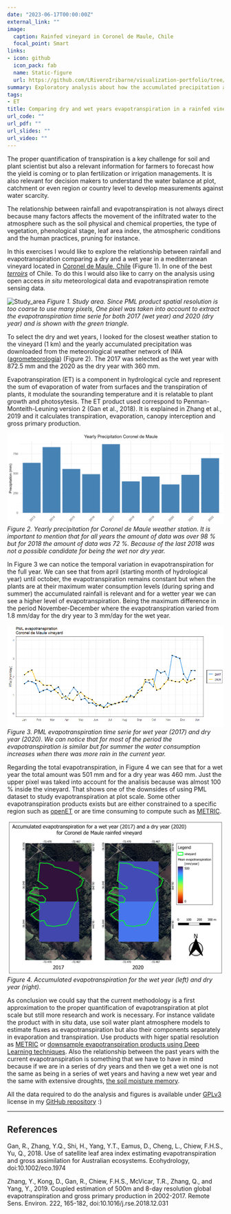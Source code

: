 ```yaml
---
date: "2023-06-17T00:00:00Z"
external_link: ""
image:
  caption: Rainfed vineyard in Coronel de Maule, Chile
  focal_point: Smart
links:
- icon: github
  icon_pack: fab
  name: Static-figure
  url: https://github.com/LRiveroIribarne/visualization-portfolio/tree/main/static
summary: Exploratory analysis about how the accumulated precipitation affects the evapotranspiration in a mediterranean vineyard agrosystem.
tags:
- ET
title: Comparing dry and wet years evapotranspiration in a rainfed vineyard in central Chile 
url_code: ""
url_pdf: ""
url_slides: ""
url_video: ""
---
```



The proper quantification of transpiration is a key challenge for soil and plant scientist but also a relevant information for farmers to forecast how the yield is coming or to plan fertilization or irrigation managements. It is also relevant for decision makers to understand the water balance at plot, catchment or even region or country level to develop measurements against water scarcity.

The relationship between rainfall and evapotranspiration is not always direct because many factors affects the movement of the infiltrated water to the atmosphere such as the soil physical and chemical properties, the type of vegetation, phenological stage, leaf area index, the atmospheric conditions and the human practices, pruning for instance.

In this exercises I would like to explore the relationship between rainfall and evapotranspiration comparing a dry and a wet year in a mediterranean vineyard located in [Coronel de Maule, Chile](https://goo.gl/maps/RSq1pPVn3kfx8reF9) (Figure 1). In one of the best [*terroirs*](https://en.wikipedia.org/wiki/Terroir) of Chile. To do this I would also like to carry on the analysis using open access *in situ* meteorological data and evapotranspiration remote sensing data.


![Study_area](aoi_static_vis_portfolio_v3.png)
*Figure 1. Study area. Since PML product spatial resolution is too coarse to use many pixels, One pixel was taken into account to extract the evapotranspiration time serie for both 2017 (wet year) and 2020 (dry year) and is shown with the green triangle.*

To select the dry and wet years, I looked for the closest weather station to the vineyard (1 km) and the yearly accumulated precipitation was downloaded from the meteorological weather network of INIA ([agrometeorología](https://agrometeorologia.cl/)) (Figure 2). The 2017 was selected as the wet year with 872.5 mm and the 2020 as the dry year with 360 mm.

Evapotranspiration (ET) is a component in hydrological cycle and represent the sum of evaporation of water from surfaces and the transpiration of plants, it modulate the souranding temperature and it is relatable to plant growth and photosytesis. The ET product used correspond to Penman-Monteith-Leuning version 2 (Gan et al., 2018). It is explained in Zhang et al., 2019 and it calculates transpiration, evaporation, canopy interception and gross primary production.

![precipitation_plot](precipitation_plot.png)
*Figure 2. Yearly precipitation for Coronel de Maule weather station. It is important to mention that for all years the amount of data was over 98 % but for 2018 the amount of data was 72 %. Because of the last 2018 was not a possible candidate for being the wet nor dry year.*

In Figure 3 we can notice the temporal variation in evapotranspiration for the full year. We can see that from april (starting month of hydrological year) until october, the evapotranspiration remains constant but when the plants are at their maximum water consumption levels (during spring and summer) the accumulated rainfall is relevant and for a wetter year we can see a higher level of evapotranspiration. Being the maximum difference in the period November-December where the evapotranspiration varied from 1.8 mm/day for the dry year to 3 mm/day for the wet year.


![Vineyard_evapotranspiration](PML_et_vineyard.png)
*Figure 3. PML evapotranspiration time serie for wet year (2017) and dry year (2020). We can notice that for most of the period the evapotranspiration is similar but for summer the water consumption increases when there was more rain in the current year.*

Regarding the total evapotranspiration, in Figure 4 we can see that for a wet year the total amount was 501 mm and for a dry year was 460 mm. Just the upper pixel was taked into account for the analisis because was almost 100 % inside the vineyard. That shows one of the downsides of using PML dataset to study evapotranspiration at plot scale. Some other evapotranspiration products exists but are either constrained to a specific region such as [openET](https://github.com/Open-ET/openet-ssebop) or are time consuming to compute such as [METRIC](https://www.sciencedirect.com/science/article/pii/S0378377419301180).

![Accumulated_evapotranspiration](eta.png)
*Figure 4. Accumulated evapotranspiration for the wet year (left) and dry year (right).*

As conclusion we could say that the current methodology is a first approximation to the proper quantification of evapotranspiration at plot scale but still more research and work is necessary. For instance validate the product with in situ data, use soil water plant atmosphere models to estimate fluxes as evapotranspiration but also their components separately in evaporation and transpiration. Use products with higer spatial resolution as [METRIC](https://www.sciencedirect.com/science/article/pii/S0378377419301180) or [downsample evapotranspiration products using Deep Learning techniques](https://www.mdpi.com/2072-4292/14/22/5876). Also the relationship between the past years with the current evapotranspiration is something that we have to have in mind because if we are in a series of dry years and then we get a wet one is not the same as being in a series of wet years and having a new wet year and the same with extensive droughts, [the soil moisture memory](https://www.sciencedirect.com/science/article/pii/S0022169420310830).

All the data required to do the analysis and figures is available under [GPLv3](https://www.gnu.org/licenses/gpl-3.0.html) license in my [GitHub repository](https://github.com/LRiveroIribarne/visualization-portfolio) :)

------

## References

Gan, R., Zhang, Y.Q., Shi, H., Yang, Y.T., Eamus, D., Cheng, L., Chiew, F.H.S., Yu, Q., 2018. Use of satellite leaf area index estimating evapotranspiration and gross assimilation for Australian ecosystems. Ecohydrology, doi:10.1002/eco.1974

Zhang, Y., Kong, D., Gan, R., Chiew, F.H.S., McVicar, T.R., Zhang, Q., and Yang, Y., 2019. Coupled estimation of 500m and 8-day resolution global evapotranspiration and gross primary production in 2002-2017. Remote Sens. Environ. 222, 165-182, doi:10.1016/j.rse.2018.12.031
